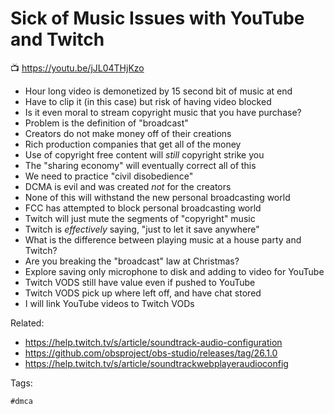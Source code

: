 # Sick of Music Issues with YouTube and Twitch

📺 <https://youtu.be/jJL04THjKzo>

* Hour long video is demonetized by 15 second bit of music at end
* Have to clip it (in this case) but risk of having video blocked
* Is it even moral to stream copyright music that you have purchase?
* Problem is the definition of "broadcast"
* Creators do not make money off of their creations
* Rich production companies that get all of the money
* Use of copyright free content will *still* copyright strike you
* The "sharing economy" will eventually correct all of this
* We need to practice "civil disobedience"
* DCMA is evil and was created *not* for the creators
* None of this will withstand the new personal broadcasting world
* FCC has attempted to block personal broadcasting world
* Twitch will just mute the segments of "copyright" music 
* Twitch is *effectively* saying, "just to let it save anywhere" 
* What is the difference between playing music at a house party and Twitch?
* Are you breaking the "broadcast" law at Christmas?
* Explore saving only microphone to disk and adding to video for YouTube
* Twitch VODS still have value even if pushed to YouTube
* Twitch VODS pick up where left off, and have chat stored
* I will link YouTube videos to Twitch VODs

Related:

* <https://help.twitch.tv/s/article/soundtrack-audio-configuration>
* <https://github.com/obsproject/obs-studio/releases/tag/26.1.0>
* <https://help.twitch.tv/s/article/soundtrackwebplayeraudioconfig>

Tags:

    #dmca
